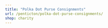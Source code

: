 ```yaml
---
title: "Polka Dot Purse Consignments"
url: /penticton/polka-dot-purse-consignments/
shop: charity
---
```

